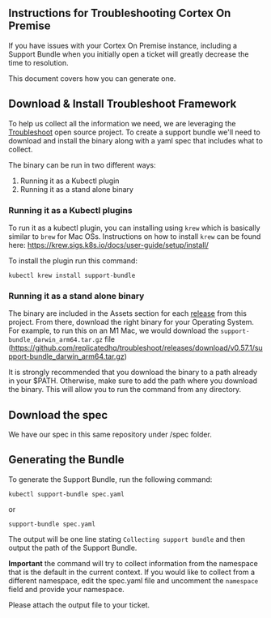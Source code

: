 ## Instructions for Troubleshooting Cortex On Premise

If you have issues with your Cortex On Premise instance, including a Support Bundle when you initially open a ticket will greatly decrease the time to resolution.

This document covers how you can generate one.

## Download & Install Troubleshoot Framework

To help us collect all the information we need, we are leveraging the [Troubleshoot](https://troubleshoot.sh/) open source project. To create a support bundle we'll need to download and install the binary along with a yaml spec that includes what to collect.

The binary can be run in two different ways:

1. Running it as a Kubectl plugin
2. Running it as a stand alone binary

### Running it as a Kubectl plugins

To run it as a kubectl plugin, you can installing using `krew` which is basically similar to `brew` for Mac OSs. Instructions on how to install `krew` can be found here: https://krew.sigs.k8s.io/docs/user-guide/setup/install/

To install the plugin run this command:

`kubectl krew install support-bundle`

### Running it as a stand alone binary

The binary are included in the Assets section for each [release](https://github.com/replicatedhq/troubleshoot/releases/tag/v0.57.1) from this project. From there, download the right binary for your Operating System. For example, to run this on an M1 Mac, we would download the `support-bundle_darwin_arm64.tar.gz` file (https://github.com/replicatedhq/troubleshoot/releases/download/v0.57.1/support-bundle_darwin_arm64.tar.gz)

It is strongly recommended that you download the binary to a path already in your $PATH. Otherwise, make sure to add the path where you download the binary. This will allow you to run the command from any directory.

## Download the spec

We have our spec in this same repository under /spec folder.

## Generating the Bundle

To generate the Support Bundle, run the following command:

`kubectl support-bundle spec.yaml`

or

`support-bundle spec.yaml`

The output will be one line stating `Collecting support bundle` and then output the path of the Support Bundle.

**Important** the command will try to collect information from the namespace that is the default in the current context. If you would like to collect from a different namespace, edit the spec.yaml file and uncomment the `namespace` field and provide your namespace.



Please attach the output file to your ticket.